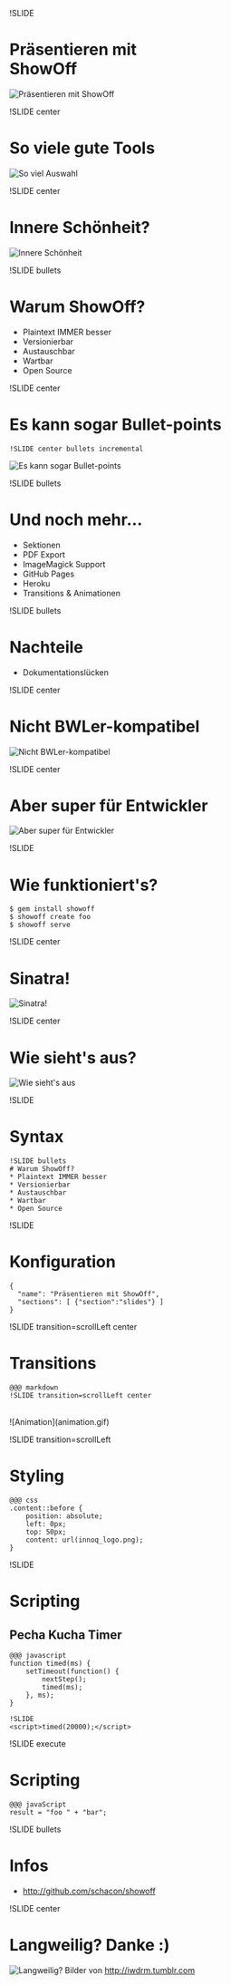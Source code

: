 !SLIDE 
# Präsentieren mit<br>ShowOff
![Präsentieren mit ShowOff](showoff.gif)

!SLIDE center
# So viele gute Tools
![So viel Auswahl](choose_one.jpg)

!SLIDE center
# Innere Schönheit?
![Innere Schönheit](binary.png)

!SLIDE bullets
# Warum ShowOff?
* Plaintext IMMER besser
* Versionierbar
* Austauschbar
* Wartbar
* Open Source

!SLIDE center
# Es kann sogar Bullet-points
    !SLIDE center bullets incremental
![Es kann sogar Bullet-points](bullets.gif)

!SLIDE bullets
# Und noch mehr...
* Sektionen
* PDF Export
* ImageMagick Support
* GitHub Pages
* Heroku
* Transitions & Animationen

!SLIDE bullets
# Nachteile
* Dokumentationslücken

!SLIDE center
# Nicht BWLer-kompatibel
![Nicht BWLer-kompatibel](bwl.gif)

!SLIDE center
# Aber super für Entwickler
![Aber super für Entwickler](dev_1.gif)

!SLIDE
# Wie funktioniert's?
    $ gem install showoff
    $ showoff create foo
    $ showoff serve
    
!SLIDE center
# Sinatra!
![Sinatra!](sinatra.jpg)

!SLIDE center
# Wie sieht's aus?
![Wie sieht's aus](contents.png)

!SLIDE
# Syntax
    !SLIDE bullets
    # Warum ShowOff?
    * Plaintext IMMER besser
    * Versionierbar
    * Austauschbar
    * Wartbar
    * Open Source
    
!SLIDE
# Konfiguration
    { 
      "name": "Präsentieren mit ShowOff", 
      "sections": [ {"section":"slides"} ]
    }

!SLIDE transition=scrollLeft center
# Transitions
    @@@ markdown
    !SLIDE transition=scrollLeft center
<br>
![Animation](animation.gif)

!SLIDE transition=scrollLeft
# Styling
    @@@ css
    .content::before {
        position: absolute;
        left: 0px;
        top: 50px;
        content: url(innoq_logo.png);
    }

!SLIDE
# Scripting
## Pecha Kucha Timer
    @@@ javascript
    function timed(ms) {
        setTimeout(function() {
            nextStep();
            timed(ms);
        }, ms);
    }

    !SLIDE
    <script>timed(20000);</script>

!SLIDE execute
# Scripting
    @@@ javaScript
    result = "foo " + "bar";

!SLIDE bullets
# Infos
* http://github.com/schacon/showoff

!SLIDE center
# Langweilig? Danke :)
![Langweilig?](lebowsky.gif)
Bilder von http://iwdrm.tumblr.com
